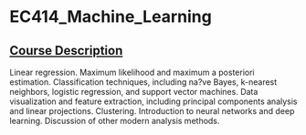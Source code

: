 # EC414_Machine_Learning
## <ins>Course Description</ins>
Linear regression. Maximum likelihood and maximum a posteriori estimation. Classification techniques, including na?ve Bayes, k-nearest neighbors, 
logistic regression, and support vector machines. Data visualization and feature extraction, including principal components analysis and linear 
projections. Clustering. Introduction to neural networks and deep learning. Discussion of other modern analysis methods.
